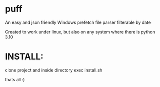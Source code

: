 # puff
An easy and json friendly Windows prefetch file parser filterable by date

Created to work under linux, but also on any system where there is python 3.10


# INSTALL:
clone project and inside directory exec install.sh

thats all :)
